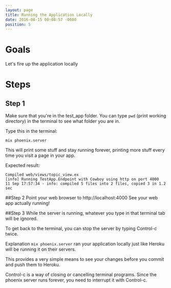 ```yaml
---
layout: page
title: Running the Application Locally
date: 2016-08-15 00:08:57 -0600
position: 5
---
```


# Goals
Let's fire up the application locally

# Steps
## Step 1
Make sure that you're in the test_app folder. You can type `pwd` (print working directory) in the terminal to see what folder you are in.

Type this in the terminal:

```
mix phoenix.server
```

This will print some stuff and stay running forever, printing more stuff every time you visit a page in your app.

Expected result:
```
Compiled web/views/topic_view.ex
[info] Running TestApp.Endpoint with Cowboy using http on port 4000
11 Sep 17:57:34 - info: compiled 5 files into 2 files, copied 3 in 1.2 sec

```

##Step 2
Point your web browser to http://localhost:4000
See your web app actually running!

##Step 3
While the server is running, whatever you type in that terminal tab will be ignored.

To get back to the terminal, you can stop the server by typing Control-c twice.


Explanation
`mix phoenix.server` ran your application locally just like Heroku will be running it on their servers.

This provides a very simple means to see your changes before you commit and push them to Heroku.

Control-c is a way of closing or cancelling terminal programs. Since the phoenix server runs forever, you need to interrupt it with Control-c.
